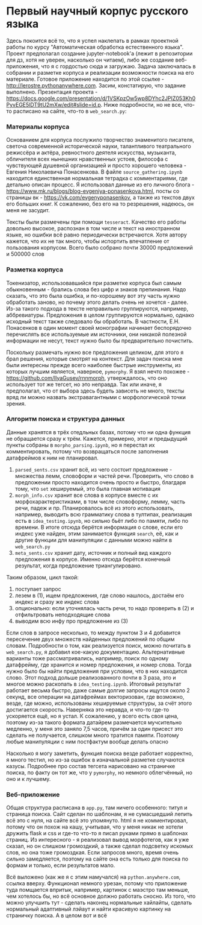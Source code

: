 # Первый научный корпус русского языка

Здесь покоится всё то, что я успел наклепать в рамках проектной работы по курсу "Автоматическая обработка естественного языка". Проект предполагал создание jupyter-notebook'а (лежит в репозитории для дз, хотя не уверен, насколько он читаем), либо же создание веб-приложения, что я с гордостью сюда и загружаю. Задача заключалась в собрании и разметке корпуса и реализации возможности поиска на его материале. Готовое приложение находится по этой ссылке - http://lerostre.pythonanywhere.com. Засим, констатирую, что задание выполнено. Презентация проекта - https://docs.google.com/presentation/d/1VSKpzOw5wp8DYhc2JPIZ053Kh0PyvEGE5lDT9tU2mXw/edit#slide=id.p. Ниже подробности, но не все, что-то расписано на сайте, что-то в `web_search.py`:

### Материалы корпуса
Основанием для корпуса послужило творчество знаменитого писателя, светоча современной исторической науки, талантливого театрального режиссёра и актёра, ревностного деятеля искусства, музыканта, обличителя всех нынешних нравственных устоев, философа с чувствующей душевной организацией и просто хорошего человека - Евгения Николаевича Понасенкова. В файле `source_gathering.ipynb` находится единственная нормальная тетрадка с комментариями, где детально описан процесс. Я использовал данные из его личного блога - https://www.mk.ru/blogs/blog-evgeniya-ponasenkova.html, посты со страницы вк - https://vk.com/evgenyponasenkov, а также из текстов двух его больших книг. К сожалению, без его на то резрешения, надеюсь, он меня не засудит.    

Тексты были размечены при помощи `tesseract`. Качество его работы довольно высокое, распознан в том числе и текст на иностранном языке, но ошибки всё равно периодически встречаются. Хотя автору кажется, что их не так много, чтобы испортить впечатление от пользования корпусом. Всего было собрано почти 30000 предложений и 500000 слов

### Разметка корпуса
Токенизатор, использовавшийся при разметке корпуса был самым обыкновенным - брались слова без цифр и знаков препинания. Надо сказать, что это была ошибка, и по-хорошему вот эту часть нужно обработать заново, но почему этого делать очень не хочется - далее. Из-за такого подхода в тексте неправильно группируются, например, аббревиатуры. Предложения в целом группируются нормально, однако исходный текст также следовало бы обработать. В частности, Е.Н. Понасенков в один момент своей монографии начинает беспорядочно перечислять все используемые им источники, они никакой полезной информации не несут, текст нужно было бы предварительно почистить.

Поскольку размечать нужно все предложения целиком, для этого я брал решения, которые смотрят на контекст. Для задач поиска мне были интересны прежде всего наиболее быстрые инструменты, из которых лучшим является, наверное, `pymorphy`. Я взял нечто похожее - https://github.com/IlyaGusev/rnnmorph, утверждалось, что оно использует тот же тегсет, но это неправда. Так или иначе, я предполагал, что от выбора здесь будеть зависеть не много, тексты вряд ли можно назвать экстравагантными с морфологической точки зрения.

### Алгоритм поиска и структура данных
Данные хранятся в трёх отедльных базах, потому что ни одна функция не обращается сразу к трём. Кажется, примерно, этот и предыдущий пункты собраны в `morpho_parsing.ipynb`, но я перестал их комментировать, потому что возвращаться после заполнения датафреймов к ним не планировал.
1. `parsed_sents.csv` хранит всё, из чего состоит предложение - множества лемм, словоформ и частей речи. Проверить, что слово в предложении просто находится очень просто и быстро, благдаря тому, что `set` хешируемый, это была главная мотивация
2. `morph_info.csv` хранит все слова в корпусе вместе с их морфохарактеристиками, в том числе словоформу, лемму, часть речи, падеж и пр. Планировалось всё из этого использовать, например, выводить всю грамматику слова в тултипах, реализация есть в `idea_testing.ipynb`, но сильно бьёт либо по памяти, либо по времени. В итоге отсюда берётся информация о слове, если его индекс уже найден, этим занимается функция `search`, её, как и другие функции для манипуляции с данными можно найти в `web_search.py`
3. `meta_sents.csv` хранит дату, источник и полный вид каждого предложения в корпусе. Именно отсюда берётся конечный результат, когда предложение триангулировано.

Таким образом, цикл такой:
1) поступает запрос
2) лезем в (1), ищем предложения, где слово нашлось, достаём его индекс и сразу же индекс слова
3) опционально: если уточнялась часть речи, то надо проверить в (2) и отфильтровать неподходящие слова
4) выводим всю инфу про предложение из (3)

Если слов в запросе несколько, то между пунктом 3 и 4 добавится пересечение двух множеств найденных предложений по общим словам. Подробности о том, как реализуется поиск, можно почитать в `web_search.py`, я добавил кое-какую документацию. Альтернативные варианты тоже рассматривались, например, поиск по одному датафрейму, где хранится и номер предложения, и номер слова. Тогда нужно было бы найти предложения при условии, что в них находится слово. Этот подход дольше реализованного почти в 3 раза, это и многое можно раскопать в `idea_testing.ipynb`. Итоговый результат работает весьма быстро, даже самые долгие запросы ищутся около 2 секунд, все операции на датафреймах векторизован, где возможно, везде, где можно, использованы хешируемые структуры, за счёт этого достигается скорость. Наверняка это неравда, и что-то где-то ускоряется ещё, но я устал. К сожалению, у всего есть своя цена, поэтому из-за такого формата датайрем размечается мучсительно медленно, у меня это заняло 7,5 часов, причём за один присест это сделать не получается, слишком много тратится памяти. Поэтому любые манипуляции с ним постфактум вообще делать опасно

Насколько я могу заметить, функция поиска везде работает корректно, я много тестил, но из-за ошибок в изначальной разметке случаются казусы. Подробнее про состав тегсета нарисовано на страничке поиска, по факту он тот же, что у `pymorphy`, но немного облегчённый, но оно и к лучшему.

### Веб-приложение
Общая структура расписана в `app.py`, там ничего особенного: титул и страница поиска. Сайт сделан по шаблонам, я не сумасшедший лепить всё это с нуля, на сайте всё это упомянуто. html я не комментировал, потому что он похож на кашу, учитывая, что у меня никак не хотели дружить flask и css и где-то что-то я писал руками прямо в шаблонах страниц. Из интересного - я реализовал вывод морфотегов, как я уже сказал, но он слишком громоздкий, а также сделал подсветку искомых слов, но она тоже громоздкая. Если запросов много, время очень сильно замедляется, поэтому на сайте она есть только для поиска по формам и только, если результатов мало.

Всё выложено (как же я с этим намучался) на `python.anywhere.com`, ссылка вверху. Функционал немного урезан, потому что приложение туда помщается впритык, например, картинок с маэстро там меньше, чем хотелось бы, но всё основное должно работать сносно. Из того, что можно улучшить тут - сделать наконец нормальные хайлайты, сделать нормальный адаптивный лэйаут и найти красивую картинку на страничку поиска. А в целом вот и всё
